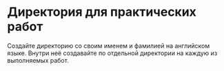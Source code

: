 # Директория для практических работ

Создайте директорию со своим именем и фамилией на английском языке. Внутри неё создавайте по отдельной директории на каждую из выполняемых работ.
